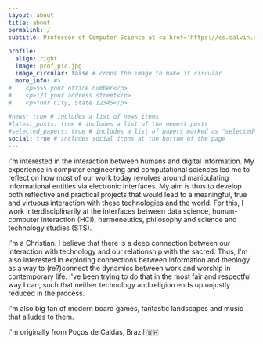 ```yaml
---
layout: about
title: about
permalink: /
subtitle: Professor of Computer Science at <a href='https://cs.calvin.edu/'>Calvin University</a> #. Address. Contacts. Moto. Etc.

profile:
  align: right
  image: prof_pic.jpg
  image_circular: false # crops the image to make it circular
  more_info: #>
#    <p>555 your office number</p>
#    <p>123 your address street</p>
#    <p>Your City, State 12345</p>

#news: true # includes a list of news items
#latest_posts: true # includes a list of the newest posts
#selected_papers: true # includes a list of papers marked as "selected={true}"
social: true # includes social icons at the bottom of the page
---
```


I'm interested in the interaction between humans and digital information. My experience in computer engineering and computational sciences led me to reflect on how most of our work today revolves around manipulating informational entities via electronic interfaces. My aim is thus to develop both reflective and practical projects that would lead to a meaningful, true and virtuous interaction with these technologies and the world. For this, I work interdisciplinarily at the interfaces between data science, human-computer interaction (HCI), hermeneutics, philosophy and science and technology studies (STS).

I'm a Christian. I believe that there is a deep connection between our interaction with technology and our relationship with the sacred. Thus, I'm also interested in exploring connections between information and theology as a way to (re?)connect the dynamics between work and worship in contemporary life. I've been trying to do that in the most fair and respectful way I can, such that neither technology and religion ends up unjustly reduced in the process.

I'm also big fan of modern board games, fantastic landscapes and music that alludes to them.

I'm originally from Poços de Caldas, Brazil :brazil: 
